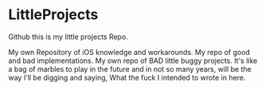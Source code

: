 # LittleProjects
Github this is my little projects Repo. 


My own Repository of iOS knowledge and workarounds. My repo of good and bad implementations.
My own repo of BAD little buggy projects.
It's like a bag of marbles to play in the future and in not so many years, will be the way I'll be digging 
and saying, What the fuck I intended to wrote in here.


